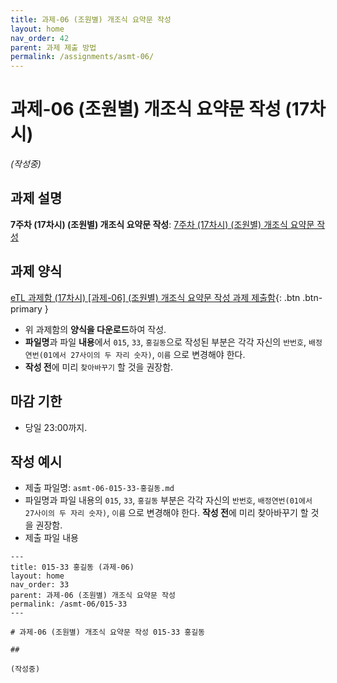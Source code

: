 ```yaml
---
title: 과제-06 (조원별) 개조식 요약문 작성
layout: home
nav_order: 42
parent: 과제 제출 방법
permalink: /assignments/asmt-06/
---
```


# 과제-06 (조원별) 개조식 요약문 작성 (17차시)

*(작성중)*

## 과제 설명

**7주차 (17차시) (조원별) 개조식 요약문 작성**: [7주차 (17차시) (조원별) 개조식 요약문 작성]({{site.baseurl}}/lectures/week09-17)

## 과제 양식

[eTL 과제함 (17차시) [과제-06] (조원별) 개조식 요약문 작성 과제 제출함](https://myetl.snu.ac.kr/){: .btn .btn-primary }

- 위 과제함의 **양식을 다운로드**하여 작성.
- **파일명**과 파일 **내용**에서 `015`, `33`, `홍길동`으로 작성된 부분은 각각 자신의 `반번호`, `배정연번(01에서 27사이의 두 자리 숫자)`, `이름` 으로 변경해야 한다. 
- **작성 전**에 미리 `찾아바꾸기` 할 것을 권장함.

## 마감 기한

- 당일 23:00까지.

## 작성 예시

- 제출 파일명: `asmt-06-015-33-홍길동.md` 
- 파일명과 파일 내용의 `015`, `33`, `홍길동` 부분은 각각 자신의 `반번호`, `배정연번(01에서 27사이의 두 자리 숫자)`, `이름` 으로 변경해야 한다. **작성 전**에 미리 찾아바꾸기 할 것을 권장함.
- 제출 파일 내용

```
---
title: 015-33 홍길동 (과제-06)
layout: home
nav_order: 33
parent: 과제-06 (조원별) 개조식 요약문 작성
permalink: /asmt-06/015-33
---

# 과제-06 (조원별) 개조식 요약문 작성 015-33 홍길동 

## 

(작성중)

```


